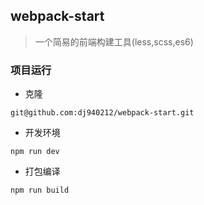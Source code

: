 ## webpack-start
>一个简易的前端构建工具(less,scss,es6)

### 项目运行
+ 克隆
```
git@github.com:dj940212/webpack-start.git
```
+ 开发环境
```
npm run dev
```
+ 打包编译
```
npm run build
```
